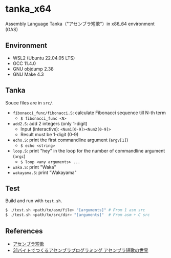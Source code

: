 # tanka_x64

Assembly Language Tanka（"アセンブラ短歌"）in x86_64 environment (GAS)

## Environment

- WSL2 (Ubuntu 22.04.05 LTS)
- GCC 11.4.0
- GNU objdump 2.38
- GNU Make 4.3

## Tanka

Souce files are in `src/`.

- `fibonacci_func/fibonacci.S`: calculate Fibonacci sequence till N-th term
    - `$ fibonacci_func <N>`
- `add2.S`: add 2 integers (only 1-digit)
    - Input (interactive): `<Num1[0-9]><Num2[0-9]>`
    - Result must be 1-digit (0-9)
- `echo.S`: print the first commandline argument (`argv[1]`)
    - `$ echo <string>`
- `loop.S`: print "hey" in the loop for the number of commandline argument (`argc`)
    - `$ loop <any arguments> ...`
- `waka.S`: print "Waka"
- `wakayama.S`: print "Wakayama"

## Test

Build and run with `test.sh`.

```bash
$ ./test.sh <path/to/asm/file> "[arguments]" # From 1 asm src
$ ./test.sh <path/to/src/dir> "[arguments]"  # From asm + C src
```

## References

- [アセンブラ短歌](https://kozos.jp/asm-tanka/)
- [31バイトでつくるアセンブラプログラミング アセンブラ短歌の世界](https://book.mynavi.jp/ec/products/detail/id=24267)
